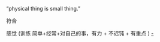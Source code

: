 
“physical thing is small thing.”

符合 

感觉 (训练 简单+经常+对自己的事，有力 + 不迟钝 + 有重点 ) [-](https://github.com/7900ms/000nottheater_deserted_systemlibrary/blob/master/supplementary/term-勇者博弈.md)

